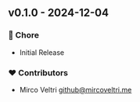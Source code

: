 ## v0.1.0 - 2024-12-04

### 🏡 Chore

- Initial Release

### ❤️ Contributors

- Mirco Veltri <github@mircoveltri.me>
